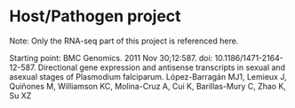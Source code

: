 Host/Pathogen project
=====

Note: Only the RNA-seq part of this project is referenced here.

Starting point: BMC Genomics. 2011 Nov 30;12:587. doi: 10.1186/1471-2164-12-587.
Directional gene expression and antisense transcripts in sexual and asexual stages of Plasmodium falciparum.
López-Barragán MJ1, Lemieux J, Quiñones M, Williamson KC, Molina-Cruz A, Cui K, Barillas-Mury C, Zhao K, Su XZ


